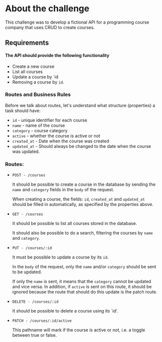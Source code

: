 # About the challenge

This challenge was to develop a fictional API for a programming course company that uses CRUD to create courses.

## Requirements

#### The API should provide the following functionality
- Create a new course
- List all courses
- Update a course by `id
- Removing a course by `id`.

### Routes and Business Rules

Before we talk about routes, let's understand what structure (properties) a task should have:

- `id` - unique identifier for each course
- `name` - name of the course
- `category` - course category
- `active` - whether the course is active or not
- `created_at` - Date when the course was created
- `updated_at` - Should always be changed to the date when the course was updated.

### Routes:
- `POST - /courses`

    It should be possible to create a course in the database by sending the `name` and `category` fields in the `body` of the request.
    
    When creating a course, the fields: `id`, `created_at` and `updated_at` should be filled in automatically, as specified by the properties above.

- `GET - /courses`
    
    It should be possible to list all courses stored in the database.
    
    It should also be possible to do a search, filtering the courses by `name` and `category`.
    
- `PUT - /courses/:id`
    
    It must be possible to update a course by its `id`.
    
    In the `body` of the request, only the `name` and/or `category` should be sent to be updated.
    
    If only the `name` is sent, it means that the `category` cannot be updated and vice versa. In addition, if `active` is sent on this route, it should be ignored because the route that should do this update is the patch route.

- `DELETE - /courses/:id`
    
    It should be possible to delete a course using its `id'.
    
- `PATCH - /courses/:id/active`
    
    This pathname will mark if the course is active or not, i.e. a toggle between true or false.
